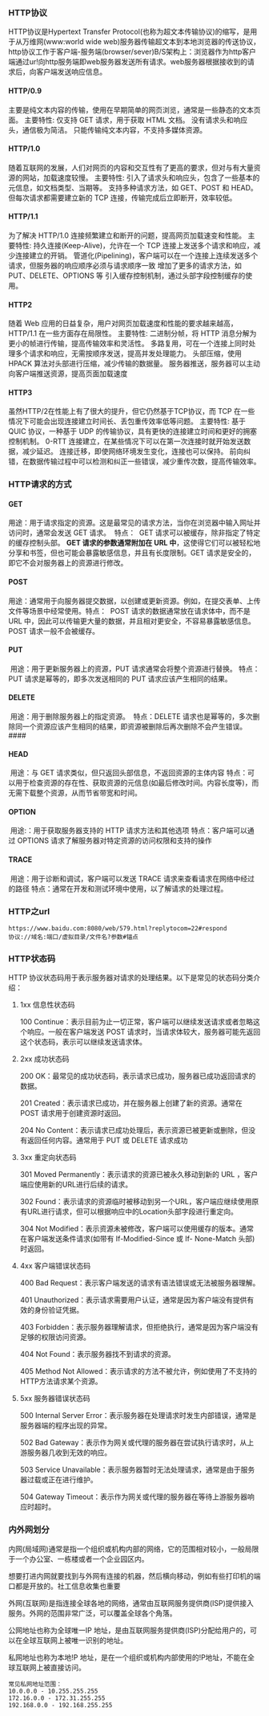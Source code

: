 ### HTTP协议

HTTP协议是Hypertext Transfer Protocol(也称为超文本传输协议)的缩写，是用于从万维网(www:world wide web)服务器传输超文本到本地浏览器的传送协议，http协议工作于客户端-服务端(browser/sever)B/S架构上：浏览器作为http客户端通过ur!向http服务端即web服务器发送所有请求。web服务器根据接收到的请求后，向客户端发送响应信息。

#### HTTP/0.9

主要是纯文本内容的传输，使用在早期简单的网页浏览，通常是一些静态的文本页面。
主要特性:
	仅支持 GET 请求，用于获取 HTML 文档。
	没有请求头和响应头，通信极为简洁。
	只能传输纯文本内容，不支持多媒体资源。

#### HTTP/1.0

随着互联网的发展，人们对网页的内容和交互性有了更高的要求，但对与有大量资源的网站，加载速度较慢。
主要特性:
	引入了请求头和响应头，包含了一些基本的元信息，如文档类型、当期等。
	支持多种请求方法，如 GET、POST 和 HEAD。
	但每次请求都需要建立新的 TCP 连接，传输完成后立即断开，效率较低。

#### HTTP/1.1

为了解决 HTTP/1.0 连接频繁建立和断开的问题，提高网页加载速变和性能。
主要特性:
	持久连接(Keep-Alive)，允许在一个 TCP 连接上发送多个请求和响应，减少连接建立的开销。
	管道化(Pipelining)，客户端可以在一个连接上连续发送多个请求，但服务器的响应顺序必须与请求顺序一致
	增加了更多的请求方法，如 PUT、DELETE、OPTIONS 等
	引入缓存控制机制，通过头部字段控制缓存的使用。

#### HTTP2

随着 Web 应用的日益复杂，用户对网页加载速度和性能的要求越来越高，HTTP/1.1 在一些方面存在局限性。
主要特性:
	二进制分帧，将 HTTP 消息分解为更小的帧进行传输，提高传输效率和灵活性。
	多路复用，可在一个连接上同时处理多个请求和响应，无需按顺序发送，提高并发处理能力。
	头部压缩，使用 HPACK 算法对头部进行压缩，减少传输的数据量。
	服务器推送，服务器可以主动向客户端推送资源，提高页面加载速度

#### HTTP3

虽然HTTP/2在性能上有了很大的提升，但它仍然基于TCP协议，而 TCP 在一些情况下可能会出现连接建立时间长、丢包重传效率低等问题。
主要特性:
	基于 QUIC 协议，一种基于 UDP 的传输协议，具有更快的连接建立时间和更好的拥塞控制机制。
	0-RTT 连接建立，在某些情况下可以在第一次连接时就开始发送数据，减少延迟。
	连接迁移，即使网络环境发生变化，连接也可以保持。
	前向纠错，在数据传输过程中可以检测和纠正一些错误，减少重传次数，提高传输效率。

### HTTP请求的方式

#### GET

​	用途：用于请求指定的资源。这是最常见的请求方法，当你在浏览器中输入网址并访问时，通常会发送 GET 请求。
​	特点：
​		GET 请求可以被缓存，除非指定了特定的缓存控制头部。
​		**GET 请求的参数通常附加在 URL 中**，这使得它们可以被轻松地分享和书签，但也可能会暴露敏感信息，并且有长度限制。
​		GET 请求是安全的，即它不会对服务器上的资源进行修改。

#### POST

​	用途：通常用于向服务器提交数据，以创建或更新资源。例如，在提交表单、上传文件等场景中经常使用。
​	特点：
​		POST 请求的数据通常放在请求体中，而不是 URL 中，因此可以传输更大量的数据，并且相对更安全，不容易暴露敏感信息。
​		POST 请求一般不会被缓存。

#### PUT

​	用途：用于更新服务器上的资源，PUT 请求通常会将整个资源进行替换。
​	特点：PUT 请求是幂等的，即多次发送相同的 PUT 请求应该产生相同的结果。

#### DELETE

​	用途：用于删除服务器上的指定资源。
​	特点：DELETE 请求也是幂等的，多次删除同一个资源应该产生相同的结果，即资源被删除后再次删除不会产生错误。####

#### HEAD

​	用途：与 GET 请求类似，但只返回头部信息，不返回资源的主体内容
​	特点：可以用于检查资源的存在性、获取资源的元信息(如最后修改时间。内容长度等)，而无需下载整个资源，从而节省带宽和时间。

#### OPTION

​	用途:：用于获取服务器支持的 HTTP 请求方法和其他选项
​	特点：客户端可以通过 OPTIONS 请求了解服务器对特定资源的访问权限和支持的操作

#### TRACE

​	用途：用于诊断和调试，客户端可以发送 TRACE 请求来查看请求在网络中经过的路径
​	特点：通常在开发和测试环境中使用，以了解请求的处理过程。

### HTTP之url

```
https://www.baidu.com:8080/web/579.html?replytocom=22#respond
协议://域名:端口/虚拟目录/文件名?参数#锚点
```

### HTTP状态码

HTTP 协议状态码用于表示服务器对请求的处理结果。以下是常见的状态码分类介绍：

 1. 1xx 信息性状态码

    100 Continue：表示目前为止一切正常，客户端可以继续发送请求或者忽略这个响应。一般在客户端发送 POST 请求时，当请求体较大，服务器可能先返回这个状态码，表示可以继续发送请求体。

 2. 2xx 成功状态码

    200 OK：最常见的成功状态码，表示请求已成功，服务器已成功返回请求的数据。

    201 Created：表示请求已成功，并在服务器上创建了新的资源。通常在 POST 请求用于创建资源时返回。

    204 No Content：表示请求已成功处理后，表示资源已被更新或删除，但没有返回任何内容。通常用于 PUT 或 DELETE 请求成功

 3. 3xx 重定向状态码

    301 Moved Permanently：表示请求的资源已被永久移动到新的 URL ，客户端应使用新的URL进行后续的请求。

    302 Found：表示请求的资源临时被移动到另一个URL，客户端应继续使用原有URL进行请求，但可以根据响应中的Location头部字段进行重定向。

    304 Not Modified：表示资源未被修改，客户端可以使用缓存的版本。通常在客户端发送条件请求(如带有 If-Modified-Since 或 If- None-Match 头部)时返回。

 4. 4xx 客户端错误状态码

    400 Bad Request：表示客户端发送的请求有语法错误或无法被服务器理解。

    401 Unauthorized：表示请求需要用户认证，通常是因为客户端没有提供有效的身份验证凭据。

    403 Forbidden：表示服务器理解请求，但拒绝执行，通常是因为客户端没有足够的权限访问资源。

    404 Not Found：表示服务器找不到请求的资源。

    405  Method Not Allowed：表示请求的方法不被允许，例如使用了不支持的HTTP方法请求某个资源。

 5. 5xx 服务器错误状态码

    500 Internal Server Error：表示服务器在处理请求时发生内部错误，通常是服务器端的程序出现的异常。

    502 Bad Gateway：表示作为网关或代理的服务器在尝试执行请求时，从上游服务器几收到无效的响应。

    503 Service Unavailable：表示服务器暂时无法处理请求，通常是由于服务器过载或正在进行维护。

    504 Gateway Timeout：表示作为网关或代理的服务器在等待上游服务器响应时超时。



### 内外网划分

内网(局域网)通常是指一个组织或机构内部的网络，它的范围相对较小，一般局限于一个办公室、一栋楼或者一个企业园区内。

​	想要打进内网就要找到与外网有连接的机器，然后横向移动，例如有些打印机的端口都是开放的。
​	社工信息收集也重要

外网(互联网)是指连接全球各地的网络，通常由互联网服务提供商(ISP)提供接入服务。外网的范围非常广泛，可以覆盖全球各个角落。

公网地址也称为全球唯一IP 地址，是由互联网服务提供商(ISP)分配给用户的，可以在全球互联网上被唯一识别的地址。

私网地址也称为本地!P 地址，是在一个组织或机构内部使用的!P地址，不能在全球互联网上被直接访问。

	常见私网地址范围：
	10.0.0.0 - 10.255.255.255
	172.16.0.0 - 172.31.255.255
	192.168.0.0 - 192.168.255.255
